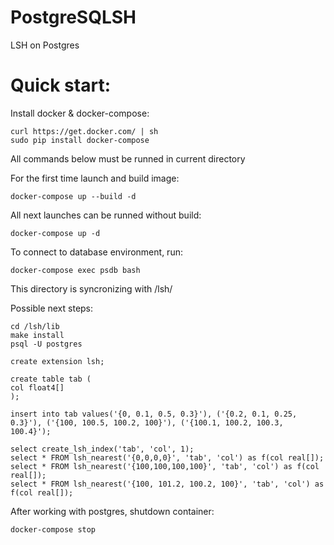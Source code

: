 # PostgreSQLSH
LSH on Postgres

# Quick start:

Install docker & docker-compose:
```
curl https://get.docker.com/ | sh
sudo pip install docker-compose
```

All commands below must be runned in current directory

For the first time launch and build image:
```
docker-compose up --build -d
```

All next launches can be runned without build:
```
docker-compose up -d
```

To connect to database environment, run:
```
docker-compose exec psdb bash
```

This directory is syncronizing with /lsh/

Possible next steps:

```
cd /lsh/lib
make install
psql -U postgres

create extension lsh;

create table tab (
col float4[]
);

insert into tab values('{0, 0.1, 0.5, 0.3}'), ('{0.2, 0.1, 0.25, 0.3}'), ('{100, 100.5, 100.2, 100}'), ('{100.1, 100.2, 100.3, 100.4}');

select create_lsh_index('tab', 'col', 1);
select * FROM lsh_nearest('{0,0,0,0}', 'tab', 'col') as f(col real[]);
select * FROM lsh_nearest('{100,100,100,100}', 'tab', 'col') as f(col real[]);
select * FROM lsh_nearest('{100, 101.2, 100.2, 100}', 'tab', 'col') as f(col real[]);
```

After working with postgres, shutdown container:
```
docker-compose stop
```
